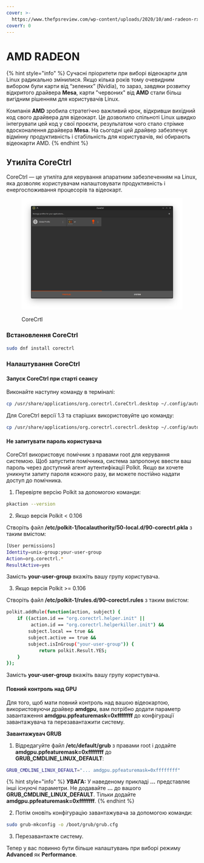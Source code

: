 ```yaml
---
cover: >-
  https://www.thefpsreview.com/wp-content/uploads/2020/10/amd-radeon-rx-6000-series-where-gaming-begins-tease-1-scaled.jpg
coverY: 0
---
```


# AMD RADEON

{% hint style="info" %}
Сучасні пріоритети при виборі відеокарти для Linux радикально змінилися. Якщо кілька років тому очевидним вибором були карти від “зелених” (Nvidia), то зараз, завдяки розвитку відкритого драйвера **Mesa**, карти "червоних" від **AMD** стали більш вигідним рішенням для користувачів Linux.

Компанія **AMD** зробила стратегічно важливий крок, відкривши вихідний код свого драйвера для відеокарт. Це дозволило спільноті Linux швидко інтегрувати цей код у свої проєкти, результатом чого стало стрімке вдосконалення драйвера **Mesa**. На сьогодні цей драйвер забезпечує відмінну продуктивність і стабільність для користувачів, які обирають відеокарти AMD.
{% endhint %}

## **Утиліта CoreCtrl**

CoreCtrl — це утиліта для керування апаратним забезпеченням на Linux, яка дозволяє користувачам налаштовувати продуктивність і енергоспоживання процесорів та відеокарт.&#x20;

<figure><img src="../../.gitbook/assets/image (2) (1) (1) (1) (1) (1).png" alt=""><figcaption><p>  CoreCrtl</p></figcaption></figure>

### Встановлення  CoreCtrl

```bash
sudo dnf install corectrl
```

### Налаштування CoreCtrl

#### **Запуск CoreCtrl при старті сеансу**

Виконайте наступну команду в терміналі:

```bash
cp /usr/share/applications/org.corectrl.CoreCtrl.desktop ~/.config/autostart/org.corectrl.CoreCtrl.desktop
```

Для CoreCtrl версії 1.3 та старіших використовуйте цю команду:

```bash
cp /usr/share/applications/org.corectrl.corectrl.desktop ~/.config/autostart/org.corectrl.CoreCtrl.desktop
```

#### **Не запитувати пароль користувача**

CoreCtrl використовує помічник з правами root для керування системою. Щоб запустити помічника, система запропонує ввести ваш пароль через доступний агент аутентифікації Polkit. Якщо ви хочете уникнути запиту пароля кожного разу, ви можете постійно надати доступ до помічника.

1. Перевірте версію Polkit за допомогою команди:

```bash
pkaction --version
```

2. Якщо версія Polkit < 0.106

Створіть файл **/etc/polkit-1/localauthority/50-local.d/90-corectrl.pkla** з таким вмістом:

```bash
[User permissions]
Identity=unix-group:your-user-group
Action=org.corectrl.*
ResultActive=yes
```

Замість **your-user-group** вкажіть вашу групу користувача.

3. Якщо версія Polkit >= 0.106

Створіть файл **/etc/polkit-1/rules.d/90-corectrl.rules** з таким вмістом:

```bash
polkit.addRule(function(action, subject) {
    if ((action.id == "org.corectrl.helper.init" ||
         action.id == "org.corectrl.helperkiller.init") &&
        subject.local == true &&
        subject.active == true &&
        subject.isInGroup("your-user-group")) {
            return polkit.Result.YES;
    }
});
```

Замість **your-user-group** вкажіть вашу групу користувача.

#### Повний контроль над GPU

Для того, щоб мати повний контроль над вашою відеокартою, використовуючи драйвер **amdgpu**, вам потрібно додати параметр завантаження **amdgpu.ppfeaturemask=0xffffffff** до конфігурації завантажувача та перезавантажити систему.

**Завантажувач GRUB**

1. Відредагуйте файл **/etc/default/grub** з правами root і додайте **amdgpu.ppfeaturemask=0xffffffff** до **GRUB\_CMDLINE\_LINUX\_DEFAULT**:

```bash
GRUB_CMDLINE_LINUX_DEFAULT="... amdgpu.ppfeaturemask=0xffffffff"
```

{% hint style="info" %}
**УВАГА:** У наведеному прикладі **...** представляє інші існуючі параметри. Не додавайте **...** до вашого **GRUB\_CMDLINE\_LINUX\_DEFAULT**. Тільки додайте **amdgpu.ppfeaturemask=0xffffffff**.
{% endhint %}

2. Потім оновіть конфігурацію завантажувача за допомогою команди:

```bash
sudo grub-mkconfig -o /boot/grub/grub.cfg
```

3. Перезавантажте систему.

Тепер у вас повинно бути більше налаштувань при виборі режиму **Advanced** як **Performance**.
